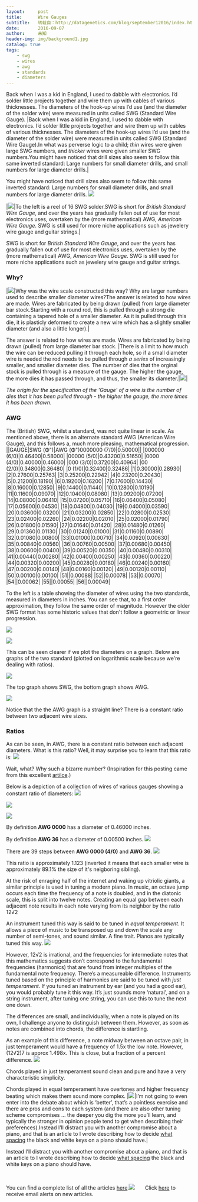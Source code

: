 ```yaml
---
layout:     post
title:      Wire Gauges
subtitle:   转载自：http://datagenetics.com/blog/september12016/index.html
date:       2016-09-07
author:     未知
header-img: img/background1.jpg
catalog: true
tags:
    - swg
    - wires
    - awg
    - standards
    - diameters
---
```












Back when I was a kid in England, I used to dabble with electronics. I’d solder little projects together and wire them up with cables of various thicknesses. The diameters of the hook-up wires I’d use (and the diameter of the solder wire) were measured in units called SWG (Standard Wire Gauge).
|Back when I was a kid in England, I used to dabble with electronics. I’d solder little projects together and wire them up with cables of various thicknesses. The diameters of the hook-up wires I’d use (and the diameter of the solder wire) were measured in units called SWG (Standard Wire Gauge).In what was perverse logic to a child; *thin* wires were given large SWG numbers, and *thicker* wires were given smaller SWG numbers.You might have noticed that drill sizes also seem to follow this same inverted standard: Large numbers for small diameter drills, and small numbers for large diameter drills.|

You might have noticed that drill sizes also seem to follow this same inverted standard: Large numbers for small diameter drills, and small numbers for large diameter drills.
![](http://datagenetics.com/blog/september12016/swg.png)

|![](http://datagenetics.com/blog/september12016/solder.png)|To the left is a reel of 16 SWG solder.SWG is short for *British Standard Wire Gauge*, and over the years has gradually fallen out of use for most electronics uses, overtaken by the (more mathematical) AWG, *American Wire Gauge*. SWG is still used for more niche applications such as jewelery wire gauge and guitar strings.|

SWG is short for *British Standard Wire Gauge*, and over the years has gradually fallen out of use for most electronics uses, overtaken by the (more mathematical) AWG, *American Wire Gauge*. SWG is still used for more niche applications such as jewelery wire gauge and guitar strings.

### Why?
|![](http://datagenetics.com/blog/september12016/cs.png)|Why was the wire scale constructed this way? Why are larger numbers used to describe smaller diameter wires?The answer is related to how wires are made. Wires are fabricated by being drawn (pulled) from large diameter bar stock.Starting with a round rod, this is pulled through a strong die containing a tapered hole of a smaller diameter. As it is pulled through this die, it is plasticly deformed to create a new wire which has a slightly smaller diameter (and also a little longer).|

The answer is related to how wires are made. Wires are fabricated by being drawn (pulled) from large diameter bar stock.
|There is a limit to how much the wire can be reduced pulling it through each hole, so if a small diameter wire is needed the rod needs to be pulled through *a series* of increasingly smaller, and smaller diameter dies. The number of dies that the orginal stock is pulled through is a measure of the gauge. The higher the gauge, the more dies it has passed through, and thus, the smaller its diameter.|![](http://datagenetics.com/blog/september12016/d.png)|

*The origin for the specification of the 'Gauge' of a wire is the number of dies that it has been pulled through - the higher the gauge, the more times it has been drawn.*

### AWG

The (British) SWG, whilst a standard, was not quite linear in scale. As mentioned above, there is an alternate standard AWG (American Wire Gauge), and this follows a, much more pleasing, mathematical progression.
||GAUGE|SWG (Φ")|AWG (Φ")0000000 (7/0)|0.50000||
|000000 (6/0)|0.46400|0.58000|
|00000 (5/0)|0.43200|0.51650|
|0000 (4/0)|0.40000|0.46000|
|000 (3/0)|0.37200|0.40964|
|00 (2/0)|0.34800|0.36480|
|0 (1/0)|0.32400|0.32486|
|1|0.30000|0.28930|
|2|0.27600|0.25763|
|3|0.25200|0.22942|
|4|0.23200|0.20430|
|5|0.21200|0.18190|
|6|0.19200|0.16200|
|7|0.17600|0.14430|
|8|0.16000|0.12850|
|9|0.14400|0.11440|
|10|0.12800|0.10190|
|11|0.11600|0.09070|
|12|0.10400|0.08080|
|13|0.09200|0.07200|
|14|0.08000|0.06410|
|15|0.07200|0.05710|
|16|0.06400|0.05080|
|17|0.05600|0.04530|
|18|0.04800|0.04030|
|19|0.04000|0.03590|
|20|0.03600|0.03200|
|21|0.03200|0.02850|
|22|0.02800|0.02530|
|23|0.02400|0.02260|
|24|0.02200|0.02010|
|25|0.02000|0.01790|
|26|0.01800|0.01590|
|27|0.01640|0.01420|
|28|0.01480|0.01260|
|29|0.01360|0.01130|
|30|0.01240|0.01000|
|31|0.01160|0.00890|
|32|0.01080|0.00800|
|33|0.01000|0.00710|
|34|0.00920|0.00630|
|35|0.00840|0.00560|
|36|0.00760|0.00500|
|37|0.00680|0.00450|
|38|0.00600|0.00400|
|39|0.00520|0.00350|
|40|0.00480|0.00310|
|41|0.00440|0.00280|
|42|0.00400|0.00250|
|43|0.00360|0.00220|
|44|0.00320|0.00200|
|45|0.00280|0.00180|
|46|0.00240|0.00160|
|47|0.00200|0.00140|
|48|0.00160|0.00120|
|49|0.00120|0.00110|
|50|0.00100|0.00100|
|51||0.00088|
|52||0.00078|
|53||0.00070|
|54||0.00062|
|55||0.00055|
|56||0.00049|

To the left is a table showing the diameter of wires using the two standards, measured in diameters in inches. You can see that, to a first order approximation, they follow the same order of magnitude. However the older SWG format has some historic values that don't follow a geometric or linear progression.


![](http://datagenetics.com/blog/september12016/title.jpg)


![](http://datagenetics.com/blog/september12016/title.jpg)


This can be seen clearer if we plot the diameters on a graph. Below are graphs of the two standard (plotted on logarithmic scale because we're dealing with ratios).

![](http://datagenetics.com/blog/september12016/g1.png)


The top graph shows SWG, the bottom graph shows AWG.

![](http://datagenetics.com/blog/september12016/g2.png)


Notice that the the AWG graph is a straight line? There is a constant ratio between two adjacent wire sizes.

### Ratios

As can be seen, in AWG, there is a constant ratio between each adjacent diameters. What is this ratio? Well, it may surprise you to learn that this ratio is:
![](http://datagenetics.com/blog/september12016/eq.png)


Wait, what? Why such a bizarre number? (Inspiration for this posting came from this excellent [artilce](http://bit-player.org/2016/the-39th-root-of-92).)

Below is a depiction of a collection of wires of various gauges showing a constant ratio of diameters:
![](http://datagenetics.com/blog/september12016/wire.png)

![](http://datagenetics.com/blog/september12016/eq1.png)

![](http://datagenetics.com/blog/september12016/bw.png)


By definition **AWG 0000** has a diameter of 0.46000 inches.

By definition **AWG 36** has a diameter of 0.00500 inches.
![](http://datagenetics.com/blog/september12016/eq2.png)


There are 39 steps between **AWG 0000 (4/0)** and **AWG 36**.
![](http://datagenetics.com/blog/september12016/eq3.png)


This ratio is approximately 1.123 (inverted it means that each smaller wire is approximately 89.1% the size of it's neigboring sibling).

At the risk of enraging half of the internet and waking up vitriolic giants, a similar principle is used in tuning a modern piano. In music, an octave jump occurs each time the frequency of a note is doubled, and in the diatonic scale, this is split into twelve notes. Creating an equal gap between each adjacent note results in each note varying from its neighbor by the ratio 12√2

An instrument tuned this way is said to be tuned in *equal temperament*. It allows a piece of music to be transposed up and down the scale any number of semi-tones, and sound similar. A fine trait. Pianos are typically tuned this way.
![](http://datagenetics.com/blog/september12016/88.png)


However, 12√2 is irrational, and the frequencies for intermediate notes that this mathematics suggests don’t correspond to the fundamental frequencies (harmonics) that are found from integer multiples of the fundamental note frequency. There’s a measureable difference. Instruments tuned based on the principle of harmonics are said to be tuned with *just temperament*. If you tuned an instrument by ear (and you had a good ear), you would probably tune it this way. It’s just sounds more ‘natural’, and on a string instrument, after tuning one string, you can use this to tune the next one down.

The differences are small, and individually, when a note is played on its own, I challenge anyone to distinguish between them. However, as soon as notes are combined into chords, the difference is startling.

As an example of this difference, a note midway between an octave pair, in just temperament would have a frequency of 1.5x the low note. However, (12√2)7 is approx 1.498x. This is close, but a fraction of a percent difference.
![](http://datagenetics.com/blog/september12016/temp.png)


Chords played in just temperament sound clean and pure and have a very characteristic simplicity.

Chords played in equal temperament have overtones and higher frequency beating which makes them sound more complex.
|![](http://datagenetics.com/blog/september12016/t.png)|I’m not going to even enter into the debate about which is ‘better’, that’s a pointless exercise and there are pros and cons to each system (and there are also other tuning scheme compromises … the deeper you dig the more you’ll learn, and typically the stronger in opinion people tend to get when describing their preferences).Instead I’ll distract you with another compromise about a piano, and that is an article to I wrote describing how to decide [what spacing](http://datagenetics.com/blog/may32016/index.html) the black and white keys on a piano should have.|

Instead I’ll distract you with another compromise about a piano, and that is an article to I wrote describing how to decide [what spacing](http://datagenetics.com/blog/may32016/index.html) the black and white keys on a piano should have.

 

You can find a complete list of all the articles [here](/blog.html).![](http://datagenetics.com/images/n.gif)
      Click [here](http://datagenetics.com/newsletter/subscribe.html) to receive email alerts on new articles.
